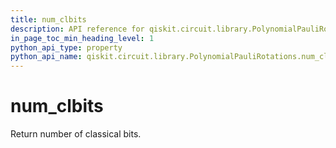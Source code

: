 ```yaml
---
title: num_clbits
description: API reference for qiskit.circuit.library.PolynomialPauliRotations.num_clbits
in_page_toc_min_heading_level: 1
python_api_type: property
python_api_name: qiskit.circuit.library.PolynomialPauliRotations.num_clbits
---
```


# num\_clbits

Return number of classical bits.

